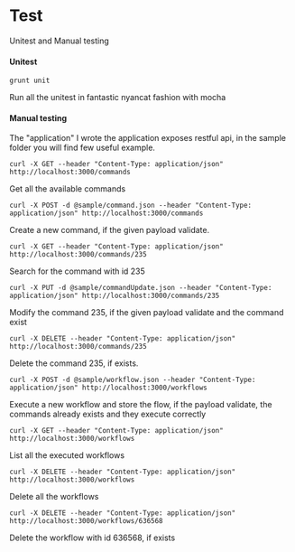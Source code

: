# Test

Unitest and Manual testing

#### Unitest
```
grunt unit
```
Run all the unitest in fantastic nyancat fashion with mocha

#### Manual testing

The "application" I wrote the application exposes restful api, 
in the sample folder you will find few useful example. 

```
curl -X GET --header "Content-Type: application/json" http://localhost:3000/commands
```

Get all the available commands

```
curl -X POST -d @sample/command.json --header "Content-Type: application/json" http://localhost:3000/commands
```

Create a new command, if the given payload validate.

```
curl -X GET --header "Content-Type: application/json" http://localhost:3000/commands/235
```

Search for the command with id 235

```
curl -X PUT -d @sample/commandUpdate.json --header "Content-Type: application/json" http://localhost:3000/commands/235
```

Modify the command 235, if the given payload validate and the command exist

```
curl -X DELETE --header "Content-Type: application/json" http://localhost:3000/commands/235
```

Delete the command 235, if exists.

```
curl -X POST -d @sample/workflow.json --header "Content-Type: application/json" http://localhost:3000/workflows
```

Execute a new workflow and store the flow, if the payload validate, the commands already exists and they execute correctly

```
curl -X GET --header "Content-Type: application/json" http://localhost:3000/workflows
```

List all the executed workflows

```
curl -X DELETE --header "Content-Type: application/json" http://localhost:3000/workflows
```

Delete all the workflows

```
curl -X DELETE --header "Content-Type: application/json" http://localhost:3000/workflows/636568
```

Delete the workflow with id 636568, if exists
